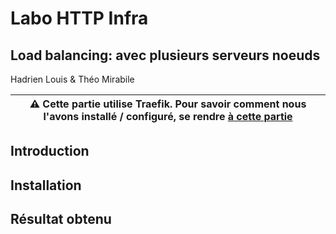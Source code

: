 # Labo HTTP Infra

## Load balancing: avec plusieurs serveurs noeuds

Hadrien Louis & Théo Mirabile

| ⚠ Cette partie utilise Traefik. Pour savoir comment nous l'avons installé / configuré, se rendre [à cette partie](https://github.com/theomi/API-2021-HTTP-Infra/tree/master/traefik) |
| -- |

## Introduction

## Installation

## Résultat obtenu